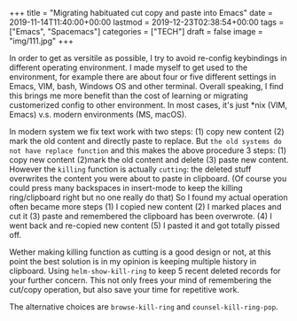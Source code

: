 +++
title = "Migrating habituated cut copy and paste into Emacs"
date = 2019-11-14T11:40:00+00:00
lastmod = 2019-12-23T02:38:54+00:00
tags = ["Emacs", "Spacemacs"]
categories = ["TECH"]
draft = false
image = "img/111.jpg"
+++

In order to get as versitile as possible, I try to avoid re-config keybindings
in different operating environment. I made myself to get used to the
environment, for example there are about four or five different settings in Emacs, VIM,
bash, Windows OS and other terminal. Overall speaking, I find this brings me more benefit than
the cost of learning or migrating customerized config to other environment. In
most cases, it's just \*nix (VIM, Emacs) v.s. modern environments (MS, macOS).

In modern system we fix text work with two steps: (1) copy new content (2) mark the
old content and directly paste to replace. But `the old systems do not have
replace function` and this makes the above procedure 3 steps: (1) copy new
content (2)mark the old content and delete (3) paste new content. However the `killing` function is
actually `cutting`: the deleted stuff overwrites the content you were about to
paste in clipboard. (Of course you could press many backspaces in insert-mode to keep the
killing ring/clipboard right but no one really do that) So I found my actual
operation often became more steps (1) I copied new content (2) I marked places
and cut it (3) paste and remembered the clipboard has been overwrote. (4) I went back and re-copied new content (5) I pasted it and got totally
pissed off.

Wether making killing function as cutting is a good design or not, at this point
the best solution is in my opinion is keeping multiple history in clipboard.
Using `helm-show-kill-ring` to keep 5 recent deleted records for your further
concern. This not only frees your mind of remembering the cut/copy operation,
but also save your time for repetitive work.

The alternative choices are `browse-kill-ring` and `counsel-kill-ring-pop`.
